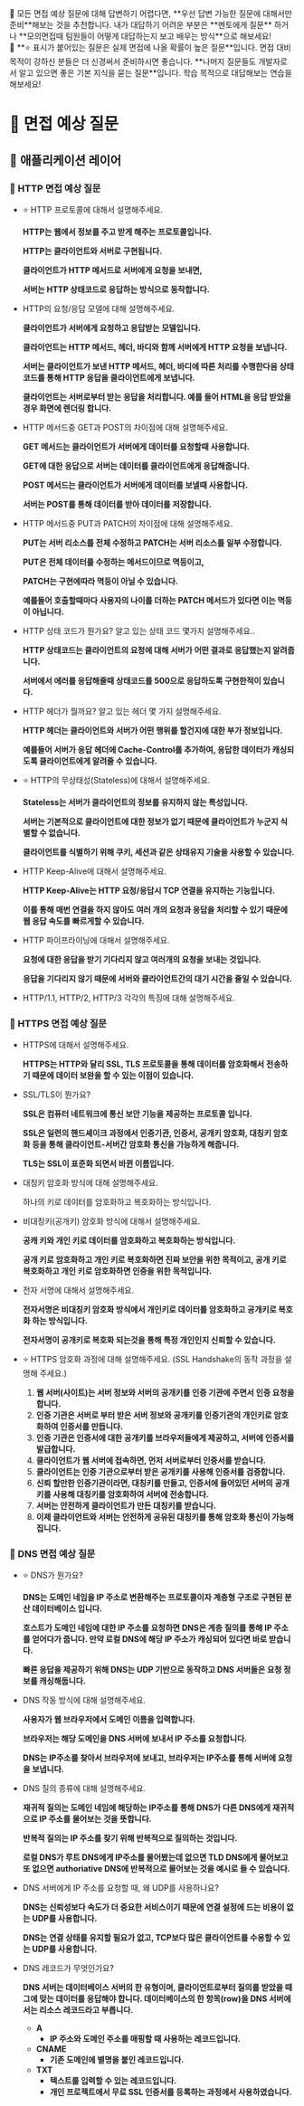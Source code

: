 <aside>
💭 모든 면접 예상 질문에 대해 답변하기 어렵다면, **우선 답변 가능한 질문에 대해서만 준비**해보는 것을 추천합니다. 내가 대답하기 어려운 부분은 **멘토에게 질문** 하거나 **모의면접때 팀원들이 어떻게 대답하는지 보고 배우는 방식**으로 해보세요!
</aside>


<aside>
🚨 **⭐️ 표시가 붙어있는 질문은 실제 면접에 나올 확률이 높은 질문**입니다. 면접 대비 목적이 강하신 분들은 더 신경써서 준비하시면 좋습니다. **나머지 질문들도 개발자로서 알고 있으면 좋은 기본 지식을 묻는 질문**입니다. 학습 목적으로 대답해보는 연습을 해보세요!
</aside>

# 📝 면접 예상 질문

## 📌 애플리케이션 레이어

### 📎 HTTP 면접 예상 질문

- ⭐️ HTTP 프로토콜에 대해서 설명해주세요.
    
    **HTTP는 웹에서 정보를 주고 받게 해주는 프로토콜입니다.**
    
    **HTTP는 클라이언트와 서버로 구현됩니다.**
    
    **클라이언트가 HTTP 메서드로 서버에게 요청을 보내면,**
    
    **서버는 HTTP 상태코드로 응답하는 방식으로 동작합니다.**
    
- HTTP의 요청/응답 모델에 대해 설명해주세요.
    
    **클라이언트가 서버에게 요청하고 응답받는 모델입니다.**
    
    **클라이언트는 HTTP 메서드, 헤더, 바디와 함께 서버에게 HTTP 요청을 보냅니다.**
    
    **서버는 클라이언트가 보낸 HTTP 메서드, 헤더, 바디에 따른 처리를 수행한다음 상태코드를 통해 HTTP 응답을 클라이언트에게 보냅니다.** 
    
    **클라이언트는 서버로부터 받는 응답을 처리합니다. 예를 들어 HTML을 응답 받았을 경우 화면에 렌더링 합니다.**
    
- HTTP 메서드중 GET과 POST의 차이점에 대해 설명해주세요.
    
    **GET 메서드는 클라이언트가 서버에게 데이터를 요청할때 사용합니다.** 
    
    **GET에 대한 응답으로 서버는 데이터를 클라이언트에게 응답해줍니다.**
    
    **POST 메서드는 클라이언트가 서버에게 데이터를 보낼때 사용합니다.** 
    
    **서버는 POST를 통해 데이터를 받아 데이터를 저장합니다.**
    
- HTTP 메서드중 PUT과 PATCH의 차이점에 대해 설명해주세요.
    
    **PUT는 서버 리소스를 전체 수정하고 PATCH는 서버 리소스를 일부 수정합니다.**
    
    **PUT은 전체 데이터를 수정하는 메서드이므로 멱등이고,**
    
    **PATCH는 구현에따라 멱등이 아닐 수 있습니다.** 
    
    **예를들어 호출할때마다 사용자의 나이를 더하는 PATCH 메서드가 있다면 이는 멱등이 아닙니다.**
    
- HTTP 상태 코드가 뭔가요? 알고 있는 상태 코드 몇가지 설명해주세요..
    
    **HTTP 상태코드는 클라이언트의 요청에 대해 서버가 어떤 결과로 응답했는지 알려줍니다.**
    
    **서버에서 에러를 응답해줄때 상태코드를 500으로 응답하도록 구현한적이 있습니다.**
    
- HTTP 헤더가 뭘까요? 알고 있는 헤더 몇 가지 설명해주세요.
    
    **HTTP 헤더는 클라이언트와 서버가 어떤 행위를 할건지에 대한 부가 정보입니다.** 
    
    **예를들어 서버가 응답 헤더에 Cache-Control를 추가하여, 응답한 데이터가 캐싱되도록 클라이언트에게 알려줄 수 있습니다.** 
    
- ⭐️ HTTP의 무상태성(Stateless)에 대해서 설명해주세요.
    
    **Stateless는 서버가 클라이언트의 정보를 유지하지 않는 특성입니다.**
    
    **서버는 기본적으로 클라이언트에 대한 정보가 없기 때문에 클라이언트가 누군지 식별할 수 없습니다.**
    
    **클라이언트를 식별하기 위해 쿠키, 세션과 같은 상태유지 기술을 사용할 수 있습니다.**
    
- HTTP Keep-Alive에 대해서 설명해주세요.
    
    **HTTP Keep-Alive는 HTTP 요청/응답시 TCP 연결을 유지하는 기능입니다.**
    
    **이를 통해 매번 연결을 하지 않아도 여러 개의 요청과 응답을 처리할 수 있기 때문에 웹 응답 속도를 빠르게할 수 있습니다.**
    
- HTTP 파이프라이닝에 대해서 설명해주세요.
    
    **요청에 대한 응답을 받기 기다리지 않고 여러개의 요청을 보내는 것입니다.**
    
    **응답을 기다리지 않기 때문에 서버와 클라이언트간의 대기 시간을 줄일 수 있습니다.**
    
- HTTP/1.1, HTTP/2, HTTP/3 각각의 특징에 대해 설명해주세요.

### 📎 HTTPS 면접 예상 질문

- HTTPS에 대해서 설명해주세요.
    
    **HTTPS는 HTTP와 달리 SSL, TLS 프로토콜을 통해 데이터를 암호화해서 전송하기 때문에 데이터 보완을 할 수 있는 이점이 있습니다.**
    
- SSL/TLS이 뭔가요?
    
    **SSL은 컴퓨터 네트워크에 통신 보안 기능을 제공하는 프로토콜 입니다.**
    
    **SSL은 일련의 핸드셰이크 과정에서 인증기관, 인증서, 공개키 암호화, 대칭키 암호화 등을 통해 클라이언트-서버간 암호화 통신을 가능하게 해줍니다.** 
    
    **TLS는 SSL이 표준화 되면서 바뀐 이름입니다.**
    
- 대칭키 암호화 방식에 대해 설명해주세요.
    
    하나의 키로 데이터를 암호화하고 복호화하는 방식입니다.
    
- 비대칭키(공개키) 암호화 방식에 대해서 설명해주세요.
    
    **공캐 키와 개인 키로 데이터를 암호화하고 복호화하는 방식입니다.**
    
    **공개 키로 암호화하고 개인 키로 복호화하면 진짜 보안을 위한 목적이고, 공개 키로 복호화하고 개인 키로 암호화하면 인증을 위한 목적입니다.**
    
- 전자 서명에 대해서 설명해주세요.
    
    **전자서명은 비대칭키 암호화 방식에서 개인키로 데이터를 암호화하고 공개키로 복호화 하는 방식입니다.**
    
    **전자서명이 공개키로 복호화 되는것을 통해 특정 개인인지 신뢰할 수 있습니다.**
    
- ⭐️ HTTPS 암호화 과정에 대해 설명해주세요. (SSL Handshake의 동작 과정을 설명해 주세요.)
    1. **웹 서버(사이트)는 서버 정보와 서버의 공개키를 인증 기관에 주면서 인증 요청을 합니다.**
    2. **인증 기관은 서버로 부터 받은 서버 정보와 공개키를 인증기관의 개인키로 암호화하여 인증서를 만듭니다.**
    3. **인증 기관은 인증서에 대한 공개키를 브라우저들에게 제공하고, 서버에 인증서를 발급합니다.**
    4. **클라이언트가 웹 서버에 접속하면, 먼저 서버로부터 인증서를 받습니다.**
    5. **클라이언트는 인증 기관으로부터 받은 공개키를 사용해 인증서를 검증합니다.**
    6. **신뢰 할만한 인증기관이라면, 대칭키를 만들고, 인증서에 들어있던 서버의 공개키를 사용해 대칭키를 암호화하여 서버에 전송합니다.**
    7. **서버는 안전하게 클라이언트가 만든 대칭키를 받습니다.**
    8. **이제 클라이언트와 서버는 안전하게 공유된 대칭키를 통해 암호화 통신이 가능해집니다.** 

### 📎 DNS 면접 예상 질문

- ⭐️ DNS가 뭔가요?
    
    **DNS는 도메인 네임을 IP 주소로 변환해주는 프로토콜이자 계층형 구조로 구현된 분산 데이터베이스 입니다.**
    
    **호스트가 도메인 네임에 대한 IP 주소를 요청하면 DNS은 계층 질의를 통해 IP 주소를 얻어다가 줍니다. 만약 로컬 DNS에 해당 IP 주소가 캐싱되어 있다면 바로 받습니다.**
    
    **빠른 응답을 제공하기 위해 DNS는 UDP 기반으로 동작하고 DNS 서버들은 요청 정보를 캐싱해둡니다.**
    
- DNS 작동 방식에 대해 설명해주세요.
    
    **사용자가 웹 브라우저에서 도메인 이름을 입력합니다.**
    
    **브라우저는 해당 도메인을 DNS 서버에 보내서 IP 주소를 요청합니다.**
    
    **DNS는 IP주소를 찾아서 브라우저에 보내고, 브라우저는 IP주소를 통해 서버에 요청을 보냅니다.**
    
- DNS 질의 종류에 대해 설명해주세요.
    
    **재귀적 질의는 도메인 네임에 해당하는 IP주소를 통해 DNS가 다른 DNS에게 재귀적으로 IP 주소를 물어보는 것을 뜻합니다.**
    
    **반복적 질의는 IP 주소를 찾기 위해 반복적으로 질의하는 것입니다.** 
    
    **로컬 DNS가 루트 DNS에게 IP주소를 물어봤는데 없으면 TLD DNS에게 물어보고 또 없으면 authoriative DNS에 반복적으로 물어보는 것을 예시로 들 수 있습니다.**
    
- DNS 서버에게 IP 주소를 요청할 때, 왜 UDP를 사용하나요?
    
    **DNS는 신뢰성보다 속도가 더 중요한 서비스이기 때문에 연결 설정에 드는 비용이 없는 UDP를 사용합니다.**
    
    **DNS는 연결 상태를 유지할 필요가 없고, TCP보다 많은 클라이언트를 수용할 수 있는 UDP를 사용합니다.**
    
- DNS 레코드가 무엇인가요?
    
    **DNS 서버는 데이터베이스 서버의 한 유형이며, 클라이언트로부터 질의를 받았을 때 그에 맞는 데이터를 응답해야 합니다. 데이터베이스의 한 항목(row)을 DNS 서버에서는 리소스 레코드라고 부릅니다.**
    
    - **A**
        - **IP 주소와 도메인 주소를 매핑할 때 사용하는 레코드입니다.**
    - **CNAME**
        - **기존 도메인에 별명을 붙인 레코드입니다.**
    - **TXT**
        - **텍스트를 입력할 수 있는 레코드입니다.**
        - **개인 프로젝트에서 무료 SSL 인증서를 등록하는 과정에서 사용하였습니다.**
